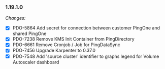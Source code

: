 ### 1.19.1.0

_Changes:_

- [X] PDO-5864 Add secret for connection between customer PingOne and shared PingOne
- [X] PDO-7238 Remove KMS Init Container from PingDirectory
- [X] PDO-6661 Remove Cronjob / Job for PingDataSync
- [X] PDO-7456 Upgrade Karpenter to 0.37.0
- [X] PDO-7548 Add 'source cluster' identifier to graphs legend for Volume Autoscaler dashboard 